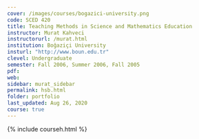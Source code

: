 ```yaml
---
cover: /images/courses/bogazici-university.png
code: SCED 420
title: Teaching Methods in Science and Mathematics Education
instructor: Murat Kahveci
instructorurl: /murat.html
institution: Boğaziçi University
insturl: "http://www.boun.edu.tr"
clevel: Undergraduate
semester: Fall 2006, Summer 2006, Fall 2005
pdf:
web:
sidebar: murat_sidebar
permalink: hsb.html
folder: portfolio
last_updated: Aug 26, 2020
course: true
---
```

{% include courseh.html %}